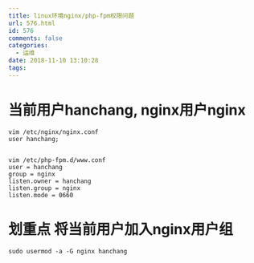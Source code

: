 ```yaml
---
title: linux环境nginx/php-fpm权限问题
url: 576.html
id: 576
comments: false
categories:
  - 运维
date: 2018-11-10 13:10:28
tags:
---
```


# 当前用户hanchang, nginx用户nginx

    vim /etc/nginx/nginx.conf
    user hanchang;
    

    vim /etc/php-fpm.d/www.conf 
    user = hanchang
    group = nginx
    listen.owner = hanchang
    listen.group = nginx
    listen.mode = 0660
    

# 划重点 将当前用户加入nginx用户组

    sudo usermod -a -G nginx hanchang